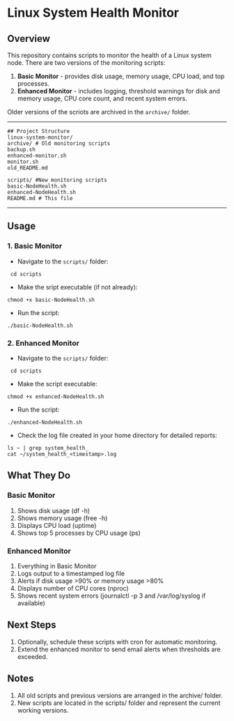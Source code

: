 # Linux System Health Monitor

## Overview
This repository contains scripts to monitor the health of a Linux system node. 
There are two versions of the monitoring scripts:

1. **Basic Monitor** - provides disk usage, memory usage, CPU load, and top processes.
2. **Enhanced Monitor** - includes logging, threshold warnings for disk and memory usage, CPU core count, and recent system errors.

Older versions of the scriots are archived in the `archive/` folder.

---

```
## Project Structure
linux-system-monitor/
archive/ # Old monitoring scripts
backup.sh
enhanced-monitor.sh
monitor.sh
old_README.md

scripts/ #New monitoring scripts
basic-NodeHealth.sh
enhanced-NodeHealth.sh
README.md # This file
```
---

## Usage
### 1. Basic Monitor
- Navigate to the `scripts/` folder:
```
 cd scripts
```
- Make the sript executable (if not already):
``` 
chmod +x basic-NodeHealth.sh
```
- Run the script:
 ```
./basic-NodeHealth.sh
```

### 2. Enhanced Monitor
- Navigate to the `scripts/` folder:
```
 cd scripts
```
- Make the script executable:
```
chmod +x enhanced-NodeHealth.sh
```
- Run the script:
```
./enhanced-NodeHealth.sh
```
- Check the log file created in your home directory for detailed reports:
```
ls ~ | grep system_health_
cat ~/system_health_<timestamp>.log
```

## What They Do
### Basic Monitor
1. Shows disk usage (df -h)
2. Shows memory usage (free -h)
3. Displays CPU load (uptime) 
4. Shows top 5 processes by CPU usage (ps)

### Enhanced Monitor
1. Everything in Basic Monitor
2. Logs output to a timestamped log file
3. Alerts if disk usage >90% or memory usage >80%
4. Displays number of CPU cores (nproc)
5. Shows recent system errors (journalctl -p 3 and /var/log/syslog if available)

## Next Steps
1. Optionally, schedule these scripts with cron for automatic monitoring.
2. Extend the enhanced monitor to send email alerts when thresholds are exceeded. 

## Notes
1. All old scripts and previous versions are arranged in the archive/ folder.
2. New scripts are located in the scripts/ folder and represent the current working versions. 
